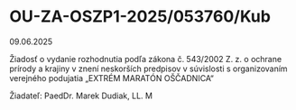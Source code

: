 # OU-ZA-OSZP1-2025/053760/Kub

09.06.2025

Žiadosť o vydanie rozhodnutia podľa zákona č. 543/2002 Z. z. o ochrane prírody a krajiny v znení neskorších predpisov v súvislosti s organizovaním verejného podujatia „EXTRÉM MARATÓN OŠČADNICA“

Žiadateľ: PaedDr. Marek Dudiak, LL. M